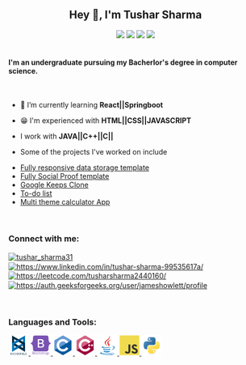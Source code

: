 <h2 align = "center">Hey 👋, I'm Tushar Sharma</h2>
<div align="center">
<a href="https://twitter.com/SharmaTushar1_"><img src = "https://camo.githubusercontent.com/fef1158854fdaa05fa99ba4cb50401cfcfe84234b93b1aa9123ea354037b323c/68747470733a2f2f63646e2e6a7364656c6976722e6e65742f6e706d2f73696d706c652d69636f6e7340332e31322e322f69636f6e732f747769747465722e737667" width="29px" style="max-width:100%;"></a>
<a href="https://www.linkedin.com/in/tusharsharma31/"><img src = "https://camo.githubusercontent.com/d659d2bac00c01b42bffbae84bdc121e828b8fecd5b4949ffa2575f5d9e4a371/68747470733a2f2f63646e2e6a7364656c6976722e6e65742f6e706d2f73696d706c652d69636f6e734076332f69636f6e732f6c696e6b6564696e2e737667" width="29px" style="max-width:100%"></img></a>
<a href="https://leetcode.com/SharmaTushar1/"><img src = "https://camo.githubusercontent.com/313828054219271ba20fe0469ce7925955367b5ff5ff3bee8896fdb2f9cb4bdc/68747470733a2f2f63646e2e6a7364656c6976722e6e65742f6e706d2f73696d706c652d69636f6e7340332e31322e322f69636f6e732f6c656574636f64652e737667" width="29px" style="max-width:100%"></img></a>
<a href="https://auth.geeksforgeeks.org/user/jameshowlett/profile"><img src = "https://www.pngrepo.com/png/330494/512/geeksforgeeks.png" width="29px" style="max-width:100%"></img></a>
</div>
<br>

<h4 align="left">I'm an undergraduate pursuing my Bacherlor's degree in computer science.</h4>

<br>

- 🌱 I’m currently learning **React||Springboot**


- 😁 I'm experienced with **HTML||CSS||JAVASCRIPT**


- I work with **JAVA||C++||C||**

- Some of the projects I've worked on include
<ul>
    <li>
    <a href="https://sharmatushar1.github.io/fylo-data-storage-component-master/">Fully responsive data storage template</a>
  </li>
  <li>
    <a href="https://sharmatushar1.github.io/soical-proof-section-master/">Fully Social Proof template</a>
  </li>
  </li>
  <li>
    <a href="https://sharmatushar1.github.io/Keeper-App/">Google Keeps Clone</a>
  </li>
  <li>
  <a href = "https://sharmatushar1.github.io/to-do-app/" target = "_blank">To-do list</a>
</li>
  <li>
    <a href="https://sharmatushar1.github.io/Calculator/">Multi theme calculator App</a>
  </li>
</ul>

</br>

<h3 align="left">Connect with me:</h3>

<p align="left">
<a href="https://twitter.com/tushar_sharma31" target="blank"><img align="center" src="https://raw.githubusercontent.com/rahuldkjain/github-profile-readme-generator/master/src/images/icons/Social/twitter.svg" alt="tushar_sharma31" height="30" width="40" /></a>
<a href="https://www.linkedin.com/in/tusharsharma31/" target="blank"><img align="center" src="https://raw.githubusercontent.com/rahuldkjain/github-profile-readme-generator/master/src/images/icons/Social/linked-in-alt.svg" alt="https://www.linkedin.com/in/tushar-sharma-99535617a/" height="30" width="40" /></a>
<a href="https://leetcode.com/tusharsharma31/" target="blank"><img align="center" src="https://raw.githubusercontent.com/rahuldkjain/github-profile-readme-generator/master/src/images/icons/Social/leet-code.svg" alt="https://leetcode.com/tusharsharma2440160/" height="30" width="40" /></a>
<a href="https://auth.geeksforgeeks.org/user/jameshowlett/profile" target="blank"><img align="center" src="https://raw.githubusercontent.com/rahuldkjain/github-profile-readme-generator/master/src/images/icons/Social/geeks-for-geeks.svg" alt="https://auth.geeksforgeeks.org/user/jameshowlett/profile" height="30" width="40" /></a>
</p>

</br>

<h3 align="left">Languages and Tools:</h3>
<p align="left"> <a href="https://backbonejs.org" target="_blank" rel="noreferrer"> <img src="https://raw.githubusercontent.com/devicons/devicon/master/icons/backbonejs/backbonejs-original-wordmark.svg" alt="backbonejs" width="40" height="40"/> </a> <a href="https://getbootstrap.com" target="_blank" rel="noreferrer"> <img src="https://raw.githubusercontent.com/devicons/devicon/master/icons/bootstrap/bootstrap-plain-wordmark.svg" alt="bootstrap" width="40" height="40"/> </a> <a href="https://www.cprogramming.com/" target="_blank" rel="noreferrer"> <img src="https://raw.githubusercontent.com/devicons/devicon/master/icons/c/c-original.svg" alt="c" width="40" height="40"/> </a> <a href="https://www.w3schools.com/cpp/" target="_blank" rel="noreferrer"> <img src="https://raw.githubusercontent.com/devicons/devicon/master/icons/cplusplus/cplusplus-original.svg" alt="cplusplus" width="40" height="40"/> </a> <a href="https://www.java.com" target="_blank" rel="noreferrer"> <img src="https://raw.githubusercontent.com/devicons/devicon/master/icons/java/java-original.svg" alt="java" width="40" height="40"/> </a> <a href="https://developer.mozilla.org/en-US/docs/Web/JavaScript" target="_blank" rel="noreferrer"> <img src="https://raw.githubusercontent.com/devicons/devicon/master/icons/javascript/javascript-original.svg" alt="javascript" width="40" height="40"/> </a> <a href="https://www.python.org" target="_blank" rel="noreferrer"> <img src="https://raw.githubusercontent.com/devicons/devicon/master/icons/python/python-original.svg" alt="python" width="40" height="40"/> </a> </p>

